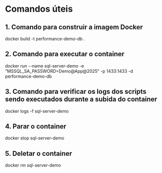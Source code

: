 # Comandos úteis

## 1. Comando para construir a imagem Docker
docker build -t performance-demo-db .

## 2. Comando para executar o container
docker run --name sql-server-demo -e "MSSQL_SA_PASSWORD=Demo@App@2025" -p 1433:1433 -d performance-demo-db

## 3. Comando para verificar os logs dos scripts sendo executados durante a subida do container
docker logs -f sql-server-demo

## 4. Parar o container
docker stop sql-server-demo

## 5. Deletar o container
docker rm sql-server-demo